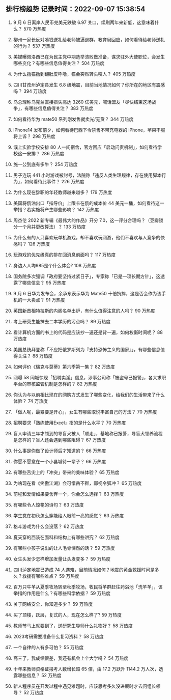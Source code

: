 
## 排行榜趋势 记录时间：2022-09-07 15:38:54
  
  1. 9 月 6 日离岸人民币兑美元跌破 6.97 关口，续刷两年来新低，这意味着什么？ 570 万热度
    
  2. 柳州一家长反对凑钱送礼给老师被逼退群，教育局回应，如何看待给老师送礼的行为？ 537 万热度
    
  3. 美媒曝佩洛西已在为民主党中期选举溃败做准备，谋求驻外大使职位，会发生哪些变化？有哪些信息值得关注？ 504 万热度
    
  4. 为什么撸猫撸到翻肚皮呼噜，猫会突然转头咬人？ 405 万热度
    
  5. 四川甘孜州泸定县发生 6.8 级地震，目前当地情况如何？你所在的地区有震感吗？ 394 万热度
    
  6. 乌总理称乌克兰直接损失高达 3260 亿美元，喊话盟友「尽快结束这场战争」，有哪些信息值得关注？ 383 万热度
    
  7. 如何看待华为 mate50 系列刚发售就卖光/无货？ 344 万热度
    
  8. iPhone14 发布前夕，如何看待巴西下令禁售不带充电器的 iPhone，苹果不服将上诉？ 298 万热度
    
  9. 濮上实验学校安排 80 人一间宿舍，官方回应「启动问责机制」，如何看待学校这一安排？ 286 万热度
    
  10. 施一公到底有多牛？ 254 万热度
    
  11. 男子连玩 441 小时游戏被封号，法院称「违反人类生理规律，存在使用脚本行为」，如何看待此事件？ 226 万热度
    
  12. 为什么现在辞职的年轻教师越来越多？ 179 万热度
    
  13. 美国将俄油出口「指导价」上限卡在俄的成本价 44 美元一桶，如何看待这一举措？若实施将产生哪些影响？ 142 万热度
    
  14. 周杰伦 2022 新专辑《最伟大的作品》开分 7.0，这一评分合理吗？（豆瓣锁分一个月并更改算法）？ 133 万热度
    
  15. 为什么有的人只喜欢玩单机游戏，却不喜欢玩网游，他们不喜欢与人竞争的快感吗？ 126 万热度
    
  16. 玩游戏的优先级真的排在回消息前面吗？ 117 万热度
    
  17. 身边人人均985是个什么体会? 108 万热度
    
  18. 国务院多次强调「政府要坚持过紧日子」，专家称「已是一项长期方针」，这透露了哪些信息？ 95 万热度
    
  19. 9 月 6 日华为发布会，余承东表示华为 Mate50 十倍抗摔，这是否会作为该手机的一大卖点？ 91 万热度
    
  20. 英国新首相特拉斯的内阁名单出炉，有什么值得注意的人吗？ 90 万热度
    
  21. 考上研究生能抹去二本学历的污点吗？ 89 万热度
    
  22. 看计算机方面的书上的代码是应该抄一遍还是背一遍，如何权衡时间呢？ 88 万热度
    
  23. 美国总统拜登称「不应把俄罗斯列为『支持恐怖主义的国家』」，有哪些信息值得关注？ 88 万热度
    
  24. 如何评价《瑞克与莫蒂》第六季第一集？ 82 万热度
    
  25. 网曝 58 同城惊现「招聘卖淫」信息，涉事公司称「被盗号已报警」，各大求职平台的审核监管机制是怎样的？ 82 万热度
    
  26. 你认为与以前相比现在的网购方式发生了哪些变化，给我们的生活带来了什么体验？ 74 万热度
    
  27. 「做人呢，最紧要是开心」，女生有哪些取悦丰富自己的方法？ 70 万热度
    
  28. 招聘要求「熟练使用Excel」指的是什么水平？ 70 万热度
    
  29. 盲人申请三年才领到的导盲犬被人「顺走」，基地称已报警，导盲犬领养流程是怎样的？盲人还会遇到哪些阻碍？ 67 万热度
    
  30. 什么事是你做了设计师后才知道的？ 66 万热度
    
  31. 你愿不愿意在一个小县城待一辈子？ 66 万热度
    
  32. 有哪些舌尖上的「冲突」带来的美味体验？ 65 万热度
    
  33. 为啥现在看《笑傲江湖》会可惜岳不群，鄙视令狐冲？ 65 万热度
    
  34. 前程和爱情如果要舍弃一个，你会怎么选择？ 63 万热度
    
  35. 有哪些令人惊艳的诗句？ 63 万热度
    
  36. 学生党在初秋怎么穿能给人眼前一亮的感觉？ 63 万热度
    
  37. 格斗游戏为什么会没落？ 62 万热度
    
  38. 夏天穿的西装在面料和结构上有哪些讲究？ 62 万热度
    
  39. 有哪些小孩子说出的让人毛骨悚然的话？ 59 万热度
    
  40. 女生头发少怎样增加发量让头发变多？ 59 万热度
    
  41. 四川泸定地震已造成 74 人遇难，目前情况如何？地震的黄金救援时间是多久？救援有哪些难点？ 59 万热度
    
  42. 百万只牛羊从夏季牧场转至秋季牧场，牧民将羊群赶往药浴池「洗羊羊」，该举措的作用是什么？有哪些科学依据？ 59 万热度
    
  43. 关于网络安全，你知道多少？ 59 万热度
    
  44. 买了顶楼，跃层，复式的人，现在怎么样了? 59 万热度
    
  45. 教师节马上就要到了，送研究生导师什么礼物好？ 58 万热度
    
  46. 2023考研需要准备什么复习资料？ 58 万热度
    
  47. 一个自律的人有多可怕？ 55 万热度
    
  48. 高三了，我成绩很差，我还有机会上个大学吗？ 54 万热度
    
  49. 十年来教师资格证报考人数增长超 65 倍，由 17.2 万跃升 1144.2 万人次，透露哪些信息？ 52 万热度
    
  50. 新人程序员在开发过程中遇见难题时，应该思考多久没进展时才去问组长领导？ 52 万热度
    